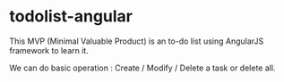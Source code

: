 # todolist-angular

This MVP (Minimal Valuable Product) is an to-do list using AngularJS framework to learn it.

We can do basic operation : Create / Modify / Delete a task or delete all.
